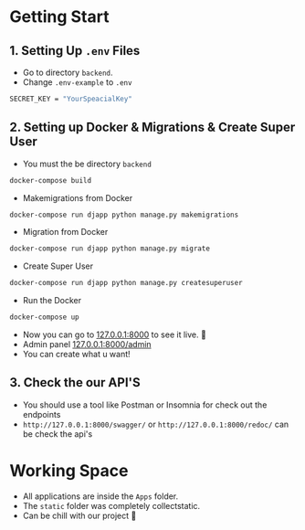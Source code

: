 # Getting Start

## 1. Setting Up `.env` Files
- Go to directory `backend`.
- Change `.env-example` to `.env`
```sh
SECRET_KEY = "YourSpeacialKey"
```

## 2. Setting up Docker & Migrations & Create Super User

- You must the be directory `backend`

```sh
docker-compose build
```

- Makemigrations from Docker

```sh
docker-compose run djapp python manage.py makemigrations
```

- Migration from Docker

```sh
docker-compose run djapp python manage.py migrate
```

- Create Super User

```sh
docker-compose run djapp python manage.py createsuperuser
```

- Run the Docker

```sh
docker-compose up
```

- Now you can go to [127.0.0.1:8000](127.0.0.1:8000) to see it live. 🚀
- Admin panel [127.0.0.1:8000/admin](127.0.0.1:8000/admin)
- You can create what u want!

## 3. Check the our API'S
- You should use a tool like Postman or Insomnia for check out the endpoints
- `http://127.0.0.1:8000/swagger/` or `http://127.0.0.1:8000/redoc/` can be check the api's

# Working Space
- All applications are inside the `Apps` folder.
- The `static` folder was completely collectstatic.
- Can be chill with our project 🚀
